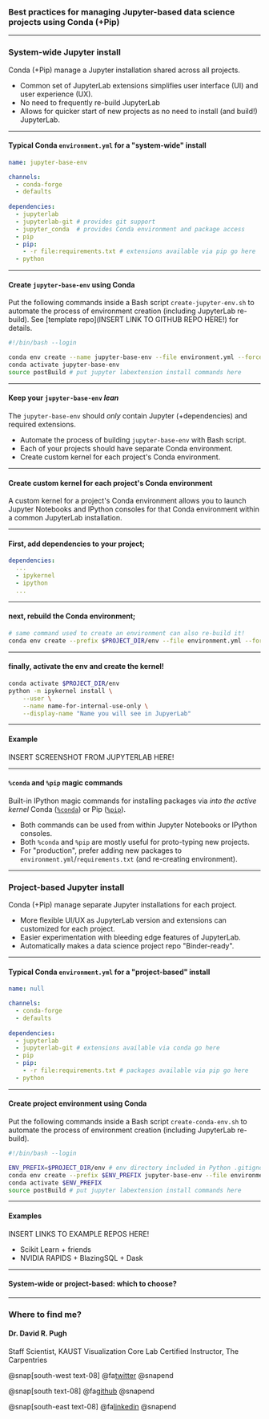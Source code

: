 ### Best practices for managing Jupyter-based data science projects using Conda (+Pip)

---

### System-wide Jupyter install

Conda (+Pip) manage a Jupyter installation shared across all projects.

* Common set of JupyterLab extensions simplifies user interface (UI) and user experience (UX).
* No need to frequently re-build JupyterLab
* Allows for quicker start of new projects as no need to install (and build!) JupyterLab.

---

#### Typical Conda `environment.yml` for a "system-wide" install

```yaml
name: jupyter-base-env

channels:
  - conda-forge
  - defaults
  
dependencies:
  - jupyterlab
  - jupyterlab-git # provides git support
  - jupyter_conda  # provides Conda environment and package access
  - pip
  - pip:
    - -r file:requirements.txt # extensions available via pip go here
  - python
```
---

#### Create `jupyter-base-env` using Conda

Put the following commands inside a Bash script `create-jupyter-env.sh` to automate the process of environment creation (including JupyterLab re-build). See [template repo](INSERT LINK TO GITHUB REPO HERE!) for details.

```bash
#!/bin/bash --login

conda env create --name jupyter-base-env --file environment.yml --force
conda activate jupyter-base-env
source postBuild # put jupyter labextension install commands here
```

---

#### Keep your `jupyter-base-env` *lean*

The `jupyter-base-env` should *only* contain Jupyter (+dependencies) and required extensions.

* Automate the process of building `jupyter-base-env` with Bash script.
* Each of your projects should have separate Conda environment.
* Create custom kernel for each project's Conda environment.

---

#### Create custom kernel for each project's Conda environment

A custom kernel for a project's Conda environment allows you to launch Jupyter Notebooks and IPython consoles for that Conda environment within a common JupyterLab installation.

---

#### First, add dependencies to your project;

```yaml
dependencies:
  ...
  - ipykernel
  - ipython
  ...
```
---

#### next, rebuild the Conda environment;

```bash
# same command used to create an environment can also re-build it!
conda env create --prefix $PROJECT_DIR/env --file environment.yml --force
```
---

#### finally, activate the env and create the kernel!

```bash
conda activate $PROJECT_DIR/env
python -m ipykernel install \
    --user \
    --name name-for-internal-use-only \
    --display-name "Name you will see in JupyerLab"
```
---

#### Example

INSERT SCREENSHOT FROM JUPYTERLAB HERE!

---

#### `%conda` and `%pip` magic commands

Built-in IPython magic commands for installing packages via *into the active kernel* Conda ([`%conda`](https://ipython.readthedocs.io/en/stable/interactive/magics.html#magic-conda)) or Pip ([`%pip`](https://ipython.readthedocs.io/en/stable/interactive/magics.html#magic-pip)).

* Both commands can be used from within Jupyter Notebooks or IPython consoles. 
* Both `%conda` and `%pip` are mostly useful for proto-typing new projects.
* For "production", prefer adding new packages to `environment.yml`/`requirements.txt` (and re-creating environment).

---

### Project-based Jupyter install

Conda (+Pip) manage separate Jupyter installations for each project.

* More flexible UI/UX as JupyterLab version and extensions can customized for each project.
* Easier experimentation with bleeding edge features of JupyterLab.
* Automatically makes a data science project repo "Binder-ready". 

---

#### Typical Conda `environment.yml` for a "project-based" install

```yaml
name: null

channels:
  - conda-forge
  - defaults
  
dependencies:
  - jupyterlab
  - jupyterlab-git # extensions available via conda go here
  - pip
  - pip:
    - -r file:requirements.txt # packages available via pip go here
  - python
```
---

#### Create project environment using Conda

Put the following commands inside a Bash script `create-conda-env.sh` to automate the process of environment creation (including JupyterLab re-build).

```bash
#!/bin/bash --login

ENV_PREFIX=$PROJECT_DIR/env # env directory included in Python .gitignore
conda env create --prefix $ENV_PREFIX jupyter-base-env --file environment.yml --force
conda activate $ENV_PREFIX
source postBuild # put jupyter labextension install commands here
```

---

#### Examples

INSERT LINKS TO EXAMPLE REPOS HERE!

* Scikit Learn + friends
* NVIDIA RAPIDS + BlazingSQL + Dask

---

#### System-wide or project-based: which to choose?

---

### Where to find me?

#### Dr. David R. Pugh
Staff Scientist, KAUST Visualization Core Lab
Certified Instructor, The Carpentries

@snap[south-west text-08]
@fa[twitter](TheSandyCoder)
@snapend

@snap[south text-08]
@fa[github](davidrpugh)
@snapend

@snap[south-east text-08]
@fa[linkedin](davidrpugh)
@snapend
